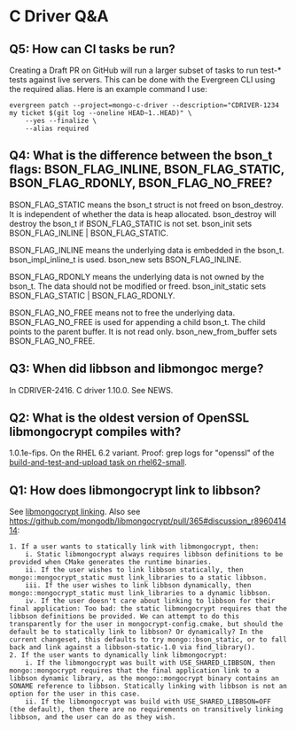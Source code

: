 # C Driver Q&A

## Q5: How can CI tasks be run?

Creating a Draft PR on GitHub will run a larger subset of tasks to run test-* tests against live servers. This can be done with the Evergreen CLI using the required alias. Here is an example command I use:
```
evergreen patch --project=mongo-c-driver --description="CDRIVER-1234 my ticket $(git log --oneline HEAD~1..HEAD)" \
    --yes --finalize \
    --alias required
```

## Q4: What is the difference between the bson_t flags: BSON_FLAG_INLINE, BSON_FLAG_STATIC, BSON_FLAG_RDONLY, BSON_FLAG_NO_FREE?

BSON_FLAG_STATIC means the bson_t struct is not freed on bson_destroy. It is independent of whether the data is heap allocated.
bson_destroy will destroy the bson_t if BSON_FLAG_STATIC is not set. bson_init sets BSON_FLAG_INLINE | BSON_FLAG_STATIC.

BSON_FLAG_INLINE means the underlying data is embedded in the bson_t. bson_impl_inline_t is used. bson_new sets BSON_FLAG_INLINE.

BSON_FLAG_RDONLY means the underlying data is not owned by the bson_t. The data should not be modified or freed. bson_init_static sets BSON_FLAG_STATIC | BSON_FLAG_RDONLY.

BSON_FLAG_NO_FREE means not to free the underlying data. BSON_FLAG_NO_FREE is used for appending a child bson_t. The child points to the parent buffer. It is not read only. bson_new_from_buffer sets BSON_FLAG_NO_FREE.

## Q3: When did libbson and libmongoc merge?
In CDRIVER-2416. C driver 1.10.0. See NEWS.

## Q2: What is the oldest version of OpenSSL libmongocrypt compiles with?
1.0.1e-fips. On the RHEL 6.2 variant.
Proof: grep logs for "openssl" of the [build-and-test-and-upload task on rhel62-small](https://spruce.mongodb.com/task/libmongocrypt_rhel_62_64_bit_build_and_test_and_upload_bee26c6e0f16ddfead9699526cc99a092dd34a29_22_02_16_18_42_47).

## Q1: How does libmongocrypt link to libbson?

See [libmongocrypt linking](https://docs.google.com/document/d/1YnRDmNoBZG_Ip4JmIw9bB4tItFt5mIBHLu4Ex73WSGY/edit#heading=h.xyup819je3bw).
Also see https://github.com/mongodb/libmongocrypt/pull/365#discussion_r896041414:

```
1. If a user wants to statically link with libmongocrypt, then:
    i. Static libmongocrypt always requires libbson definitions to be provided when CMake generates the runtime binaries.
    ii. If the user wishes to link libbson statically, then mongo::mongocrypt_static must link_libraries to a static libbson.
    iii. If the user wishes to link libbson dynamically, then mongo::mongocrypt_static must link_libraries to a dynamic libbson.
    iv. If the user doesn't care about linking to libbson for their final application: Too bad: the static libmongocrypt requires that the libbson definitions be provided. We can attempt to do this transparently for the user in mongocrypt-config.cmake, but should the default be to statically link to libbson? Or dynamically? In the current changeset, this defaults to try mongo::bson_static, or to fall back and link against a libbson-static-1.0 via find_library().
2. If the user wants to dynamically link libmongocrypt:
    i. If the libmongocrypt was built with USE_SHARED_LIBBSON, then mongo::mongocrypt requires that the final application link to a libbson dynamic library, as the mongo::mongocrypt binary contains an SONAME reference to libbson. Statically linking with libbson is not an option for the user in this case.
    ii. If the libmongocrypt was build with USE_SHARED_LIBBSON=OFF (the default), then there are no requirements on transitively linking libbson, and the user can do as they wish.
```